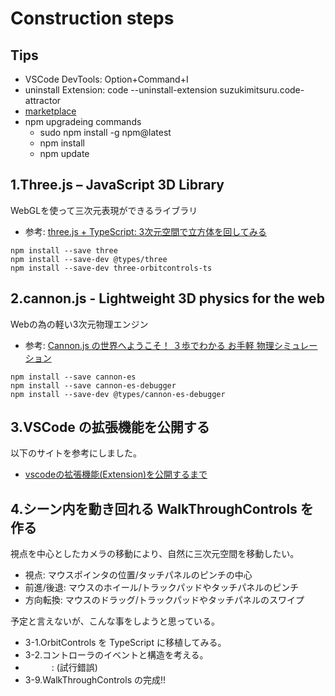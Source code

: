 # Construction steps

## Tips

- VSCode DevTools: Option+Command+I
- uninstall Extension: code --uninstall-extension suzukimitsuru.code-attractor
- [marketplace](https://marketplace.visualstudio.com/manage/publishers/suzukimitsrugunmajapan)
- npm upgradeing commands
  - sudo npm install -g npm@latest
  - npm install
  - npm update

## 1.Three.js – JavaScript 3D Library

WebGLを使って三次元表現ができるライブラリ

- 参考: [three.js + TypeScript: 3次元空間で立方体を回してみる](https://qiita.com/FumioNonaka/items/dab4b854a1e3b541594c)

``` shell
npm install --save three
npm install --save-dev @types/three
npm install --save-dev three-orbitcontrols-ts
```

## 2.cannon.js - Lightweight 3D physics for the web

Webの為の軽い3次元物理エンジン

- 参考: [Cannon.js の世界へようこそ！ ３歩でわかる お手軽 物理シミュレーション](https://qiita.com/dsudo/items/66f41ef514344afeec4e)

``` shell
npm install --save cannon-es
npm install --save cannon-es-debugger
npm install --save-dev @types/cannon-es-debugger
```

## 3.VSCode の拡張機能を公開する

以下のサイトを参考にしました。

- [vscodeの拡張機能(Extension)を公開するまで](https://qiita.com/tkts_knr/items/92a15a9fe7475418b333)

## 4.シーン内を動き回れる WalkThroughControls を作る

視点を中心としたカメラの移動により、自然に三次元空間を移動したい。

- 視点: マウスポインタの位置/タッチパネルのピンチの中心
- 前進/後退: マウスのホイール/トラックパッドやタッチパネルのピンチ
- 方向転換: マウスのドラッグ/トラックパッドやタッチパネルのスワイプ

予定と言えないが、こんな事をしようと思っている。

- 3-1.OrbitControls を TypeScript に移植してみる。
- 3-2.コントローラのイベントと構造を考える。
- 　　　: (試行錯誤)
- 3-9.WalkThroughControls の完成!!
